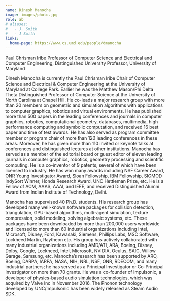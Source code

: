```yaml
---
name: Dinesh Manocha
image: images/photo.jpg
role: ab
# aliases:
#   - J. Smith
#   - J Smith
links:
  home-page: https://www.cs.umd.edu/people/dmanocha
---
```


Paul Chrisman Iribe Professor of Computer Science and Electrical and Computer Engineering, Distinguished University Professor, University of Maryland

Dinesh Manocha is currently the Paul Chrisman Iribe Chair of Computer Science and Electrical & Computer Engineering at the University of Maryland at College Park. Earlier he was the Matthew Mason/Phi Delta Theta Distinguished Professor of Computer Science at the University of North Carolina at Chapel Hill. He co-leads a major research group with more than 20 members on geometric and simulation algorithms with applications to computer graphics, robotics and virtual environments. He has published more than 500 papers in the leading conferences and journals in computer graphics, robotics, computational geometry, databases, multimedia, high performance computing and symbolic computation, and received 16 best paper and time of test awards. He has also served as program committee member or program chair of more than 120 leading conferences in these areas. Moreover, he has given more than 110 invited or keynote talks at conferences and distinguished lectures at other institutions. Manocha has served as a member of the editorial board or guest editor of eleven leading journals in computer graphics, robotics, geometry processing and scientific computing. He is a co-inventor of 9 patents, several of which have been licensed to industry. He has won many awards including NSF Career Award, ONR Young Investigator Award, Sloan Fellowship, IBM Fellowship, SIGMOD IndySort Winner, Honda Research Award, UNC Hettleman Prize, etc. He is a Fellow of ACM, AAAS, AAAI, and IEEE, and received Distinguished Alumni Award from Indian Institute of Technology, Delhi.

Manocha has supervised 40 Ph.D. students. His research group has developed many well-known software packages for collision detection, triangulation, GPU-based algorithms, multi-agent simulation, texture compression, solid modeling, solving algebraic systems, etc. These packages have been downloaded by more than 200,000 users worldwide and licensed to more than 60 industrial organizations including Intel, Microsoft, Disney, Ford, Kawasaki, Siemens, Phillips Labs, MSC Software, Lockheed Martin, Raytheon etc. His group has actively collaborated with many industrial organizations including AMD/ATI, ARA, Boeing, Disney, Dolby, Google, Lockheed, Intel, Microsoft, NVIDIA, Oculus, SAIC, Willow Garage, Samsung, etc. Manocha’s research has been supported by ARO, Boeing, DARPA, IARPA, NASA, NIH, NRL, NSF, ONR, RDECOM, and many industrial partners; he has served as a Principal Investigator or Co-Principal Investigator on more than 70 grants. He was a co-founder of Impulsonic, a developer of physics-based audio simulation technologies, which was acquired by Valve Inc in November 2016. The Phonon technology developed by UNC/Impulsonic has been widely released as Steam Audio SDK.